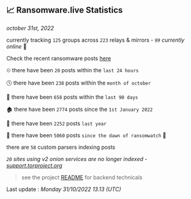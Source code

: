 
## 📈 Ransomware.live Statistics
_october 31st, 2022_

currently tracking `125` groups across `223` relays & mirrors - _`99` currently online_ 📡

Check the recent ransomware posts [here](https://www.ransomware.live/#/recentposts)


⏲ there have been `20` posts within the `last 24 hours`

🕓 there have been `238` posts within the `month of october`

📅 there have been `658` posts within the `last 90 days`

🏚 there have been `2774` posts since the `1st January 2022`

🚀 there have been `2252` posts `last year`

🦕 there have been `5060` posts `since the dawn of ransomwatch` 🐣

there are `58` custom parsers indexing posts

_`20` sites using v2 onion services are no longer indexed - [support.torproject.org](https://support.torproject.org/onionservices/v2-deprecation/)_

> see the project [README](https://github.com/jmousqueton/ransomwatch#readme) for backend technicals



Last update : _Monday 31/10/2022 13.13 (UTC)_

